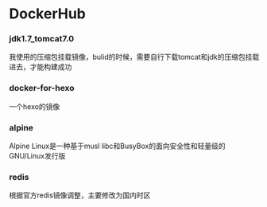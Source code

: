 # DockerHub
### jdk1.7_tomcat7.0

我使用的压缩包挂载镜像，bulid的时候，需要自行下载tomcat和jdk的压缩包挂载进去，才能构建成功

### docker-for-hexo

一个hexo的镜像

### alpine

Alpine Linux是一种基于musl libc和BusyBox的面向安全性和轻量级的GNU/Linux发行版

### redis
根据官方redis镜像调整，主要修改为国内时区